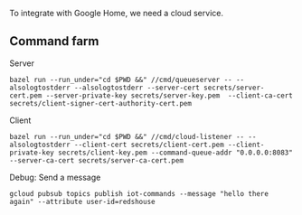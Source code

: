 To integrate with Google Home, we need a cloud service.


## Command farm

Server

```shell
bazel run --run_under="cd $PWD &&" //cmd/queueserver -- --alsologtostderr --alsologtostderr --server-cert secrets/server-cert.pem --server-private-key secrets/server-key.pem  --client-ca-cert secrets/client-signer-cert-authority-cert.pem
```

Client

```shell
bazel run --run_under="cd $PWD &&" //cmd/cloud-listener -- --alsologtostderr --client-cert secrets/client-cert.pem --client-private-key secrets/client-key.pem --command-queue-addr "0.0.0.0:8083" --server-ca-cert secrets/server-ca-cert.pem
```

Debug: Send a message

```shell
gcloud pubsub topics publish iot-commands --message "hello there again" --attribute user-id=redshouse
```
